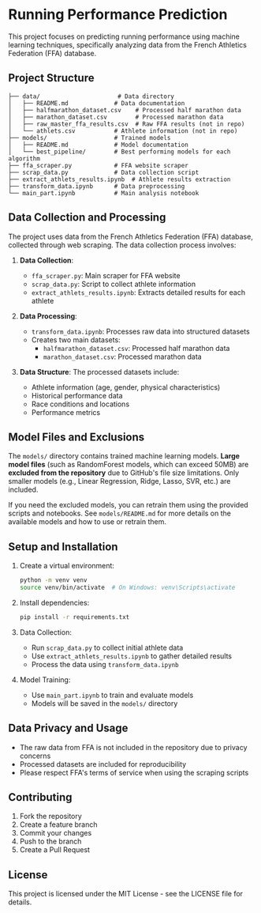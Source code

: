 # Running Performance Prediction

This project focuses on predicting running performance using machine learning techniques, specifically analyzing data from the French Athletics Federation (FFA) database.

## Project Structure

```
├── data/                      # Data directory
│   ├── README.md             # Data documentation
│   ├── halfmarathon_dataset.csv    # Processed half marathon data
│   ├── marathon_dataset.csv        # Processed marathon data
│   ├── raw_master_ffa_results.csv  # Raw FFA results (not in repo)
│   └── athlets.csv           # Athlete information (not in repo)
├── models/                   # Trained models
│   ├── README.md             # Model documentation
│   └── best_pipeline/        # Best performing models for each algorithm
├── ffa_scraper.py            # FFA website scraper
├── scrap_data.py             # Data collection script
├── extract_athlets_results.ipynb  # Athlete results extraction
├── transform_data.ipynb      # Data preprocessing
└── main_part.ipynb           # Main analysis notebook
```

## Data Collection and Processing

The project uses data from the French Athletics Federation (FFA) database, collected through web scraping. The data collection process involves:

1. **Data Collection**:
   - `ffa_scraper.py`: Main scraper for FFA website
   - `scrap_data.py`: Script to collect athlete information
   - `extract_athlets_results.ipynb`: Extracts detailed results for each athlete

2. **Data Processing**:
   - `transform_data.ipynb`: Processes raw data into structured datasets
   - Creates two main datasets:
     - `halfmarathon_dataset.csv`: Processed half marathon data
     - `marathon_dataset.csv`: Processed marathon data

3. **Data Structure**:
   The processed datasets include:
   - Athlete information (age, gender, physical characteristics)
   - Historical performance data
   - Race conditions and locations
   - Performance metrics

## Model Files and Exclusions

The `models/` directory contains trained machine learning models. **Large model files** (such as RandomForest models, which can exceed 50MB) are **excluded from the repository** due to GitHub's file size limitations. Only smaller models (e.g., Linear Regression, Ridge, Lasso, SVR, etc.) are included.

If you need the excluded models, you can retrain them using the provided scripts and notebooks. See `models/README.md` for more details on the available models and how to use or retrain them.

## Setup and Installation

1. Create a virtual environment:
   ```bash
   python -m venv venv
   source venv/bin/activate  # On Windows: venv\Scripts\activate
   ```

2. Install dependencies:
   ```bash
   pip install -r requirements.txt
   ```

3. Data Collection:
   - Run `scrap_data.py` to collect initial athlete data
   - Use `extract_athlets_results.ipynb` to gather detailed results
   - Process the data using `transform_data.ipynb`

4. Model Training:
   - Use `main_part.ipynb` to train and evaluate models
   - Models will be saved in the `models/` directory

## Data Privacy and Usage

- The raw data from FFA is not included in the repository due to privacy concerns
- Processed datasets are included for reproducibility
- Please respect FFA's terms of service when using the scraping scripts

## Contributing

1. Fork the repository
2. Create a feature branch
3. Commit your changes
4. Push to the branch
5. Create a Pull Request

## License

This project is licensed under the MIT License - see the LICENSE file for details.